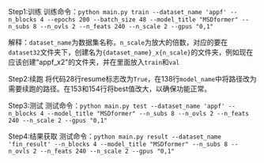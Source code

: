 Step1:训练
训练命令：`python main.py train --dataset_name 'appf' --n_blocks 4 --epochs 200 --batch_size 48 --model_title "MSDformer" --n_subs 8 --n_ovls 2 --n_feats 240 --n_scale 2 --gpus "0,1"`

解释：`dataset_name`为数据集名称，`n_scale`为放大的倍数，对应的要在`dataset32`文件夹下，创建名为`{dataset_name}_x{n_scale}`的文件夹，例如现在应该创建“appf_x2"的文件夹，并在里面放入`train`和`val`

Step2:续跑
将代码28行resume标志改为`True`，在138行`model_name`中将路径改为需要续跑的路径。在153和154行将best值改大，以确保功能正常。

Step3:测试
测试命令：`python main.py test --dataset_name 'appf' --n_blocks 4 --model_title "MSDformer" --n_subs 8 --n_ovls 2 --n_feats 240 --n_scale 2 --gpus "0,1"`


Step4:结果获取
测试命令：`python main.py result --dataset_name 'fin_result' --n_blocks 4 --model_title "MSDformer" --n_subs 8 --n_ovls 2 --n_feats 240 --n_scale 2 --gpus "0,1"`